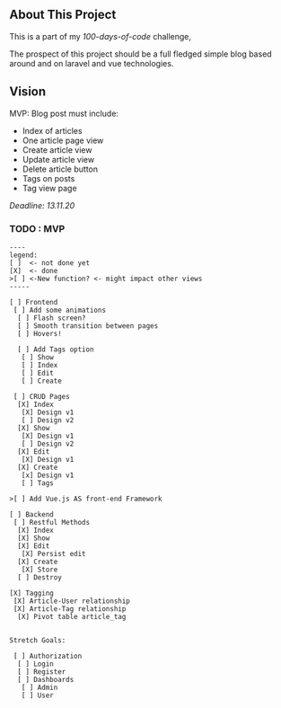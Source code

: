 
## About This Project

This is a part of my *100-days-of-code* challenge,

The prospect of this project should be a full fledged simple blog 
based around and on laravel and vue technologies.

## Vision

MVP: Blog post must include: 
 - Index of articles
 - One article page view
 - Create article view
 - Update article view
 - Delete article button
 - Tags on posts
 - Tag view page 

_Deadline: 13.11.20_ 

### TODO : MVP 

```
----
legend:
[ ]  <- not done yet
[X]  <- done
>[ ] <-New function? <- might impact other views 
----- 

[ ] Frontend
 [ ] Add some animations
  [ ] Flash screen? 
  [ ] Smooth transition between pages 
  [ ] Hovers!

  [ ] Add Tags option
   [ ] Show
   [ ] Index
   [ ] Edit
   [ ] Create  

 [ ] CRUD Pages
  [X] Index
   [X] Design v1
   [ ] Design v2
  [X] Show
   [X] Design v1
   [ ] Design v2
  [X] Edit
   [X] Design v1
  [X] Create
   [x] Design v1
   [ ] Tags

>[ ] Add Vue.js AS front-end Framework

[ ] Backend
 [ ] Restful Methods
  [X] Index
  [X] Show
  [X] Edit
   [X] Persist edit
  [X] Create
   [X] Store 
  [ ] Destroy
 
[X] Tagging 
 [X] Article-User relationship
 [X] Article-Tag relationship 
  [X] Pivot table article_tag


Stretch Goals: 

 [ ] Authorization
  [ ] Login
  [ ] Register
  [ ] Dashboards
   [ ] Admin
   [ ] User


 

```
